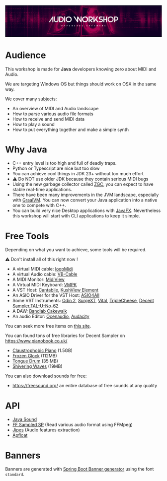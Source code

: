 #  

![image-20230716083353500](assets/image-20230716083353500.png)

# Audience

This workshop is made for **Java** developers knowing zero about MIDI and Audio.

We are targeting Windows OS but things should work on OSX in the same way.

We cover many subjects:

- An overview of MIDI and Audio landscape
- How to parse various audio file formats
- How to receive and send MIDI data
- How to play a sound
- How to put everything together and make a simple synth

# Why Java

- C++ entry level is too high and full of deadly traps.
- Python or Typescript are nice but too slow
- You can achieve cool things in JDK 23+ without too much effort
- ⚠️ Do NOT use older JDK because they contain serious MIDI bugs
- Using the new garbage collector called [ZGC](https://www.baeldung.com/jvm-zgc-garbage-collector), you can expect to
  have stable real-time applications.
- There have been many improvements in the JVM landscape, especially
  with [GraalVM](https://www.baeldung.com/graal-java-jit-compiler). You can now convert your Java application into a
  native one to compete with C++.
- You can build very nice Desktop applications with [JavaFX](https://openjfx.io/). Nevertheless this workshop will start
  with CLI applications to keep it simple.

# Free Tools

Depending on what you want to achieve, some tools will be required.

⚠️ Don't install all of this right now !

- A virtual MIDI cable: [loopMidi](https://www.tobias-erichsen.de/software/loopmidi.html)
- A virtual Audio cable: [VB-Cable](https://vb-audio.com/Cable/)
- A MIDI Monitor: [MidiView](https://hautetechnique.com/midi/midiview/)
- A Virtual MIDI Keyboard: [VMPK](https://vmpk.sourceforge.io/)
- A VST Host: [Cantabile](https://www.cantabilesoftware.com/), [KushView Element](https://kushview.net/)
- An ASIO Driver for the VST Host: [ASIO4All](https://www.asio4all.org/)
- Some VST
  Instruments: [Odin 2](https://www.thewavewarden.com/odin2), [SurgeXT](https://surge-synthesizer.github.io/), [Vital](https://vital.audio/), [TripleCheese](https://u-he.com/products/triplecheese/), [Decent Sampler](https://www.decentsamples.com/product/decent-sampler-plugin/),[TAL-U-No-62](https://tal-software.com/products/tal-u-no-62)
- A DAW: [Bandlab Cakewalk](https://www.bandlab.com/products/cakewalk)
- An audio Editor: [Ocenaudio](https://www.ocenaudio.com/), [Audacity](https://www.audacityteam.org/)

You can seek more free items on [this site](https://plugins4free.com/).

You can found tons of free libraries for Decent Sampler on https://www.pianobook.co.uk/

- [Claustrophobic Piano](https://www.pianobook.co.uk/packs/claustrophobic-piano/) (1.5GB)
- [Frozen Glock](https://www.pianobook.co.uk/packs/frozen-glock/) (112MB)
- [Tongue Drum](https://www.pianobook.co.uk/packs/tongue-drum/) (35 MB)
- [Shivering Waves](https://www.pianobook.co.uk/packs/shivering-waves/) (19MB)

You can also download sounds for free:

- https://freesound.org/ an entire database of free sounds at any quality

# API

- [Java Sound](https://docs.oracle.com/javase/8/docs/technotes/guides/sound/index.html)
- [FF Sampled SP](https://www.tagtraum.com/ffsampledsp/) (Read various audio format using FFMpeg)
- [Jipes](https://www.tagtraum.com/jipes/) (Audio features extraction)
- [Apfloat](http://www.apfloat.org/apfloat_java/)

# Banners

Banners are generated with [Spring Boot Banner generator](https://devops.datenkollektiv.de/banner.txt/index.html) using
the font `standard`.
